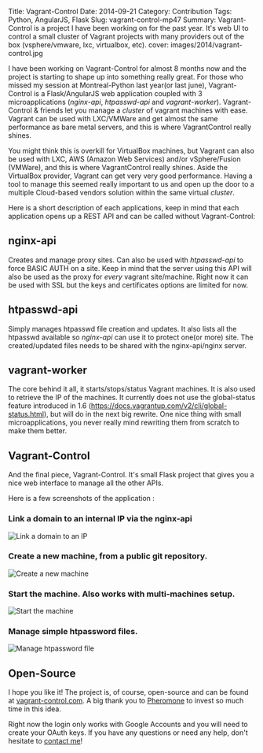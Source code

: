 Title:  Vagrant-Control
Date: 2014-09-21
Category: Contribution
Tags: Python, AngularJS, Flask
Slug: vagrant-control-mp47
Summary: Vagrant-Control is a project I have been working on for the past year. It's web UI to control a small cluster of Vagrant projects with many providers out of the box (vsphere/vmware, lxc, virtualbox, etc).
cover: images/2014/vagrant-control.jpg

I have been working on Vagrant-Control for almost 8 months now and the project is starting to shape up into something really great. For those who missed my session at Montreal-Python last year(or last june), Vagrant-Control is a Flask/AngularJS web application coupled with 3 microapplications (*nginx-api*, *htpasswd-api* and *vagrant-worker*). Vagrant-Control & friends let you manage a _cluster_ of vagrant machines with ease. Vagrant can be used with LXC/VMWare and get almost the same performance as bare metal servers, and this is where VagrantControl really shines. 

You might think this is overkill for VirtualBox machines, but Vagrant can also be used with LXC, AWS (Amazon Web Services) and/or vSphere/Fusion (VMWare), and this is where VagrantControl really shines. Aside the VirtualBox provider, Vagrant can get very very good performance. Having a tool to manage this seemed really important to us and open up the door to a multiple Cloud-based vendors solution within the same virtual _cluster_.

Here is a short description of each applications, keep in mind that each application opens up a REST API and can be called without Vagrant-Control:

## nginx-api

Creates and manage proxy sites. Can also be used with *htpasswd-api* to force BASIC AUTH on a site. Keep in mind that the server using this API will also be used as the proxy for *every* vagrant site/machine. Right now it can be used with SSL but the keys and certificates options are limited for now.

## htpasswd-api

Simply manages htpasswd file creation and updates. It also lists all the htpasswd available so *nginx-api* can use it to protect one(or more) site. The created/updated files needs to be shared with the nginx-api/nginx server.

## vagrant-worker

The core behind it all, it starts/stops/status Vagrant machines. It is also used to retrieve the IP of the machines. It currently does not use the global-status feature introduced in 1.6 (https://docs.vagrantup.com/v2/cli/global-status.html), but will do in the next big rewrite. One nice thing with small microapplications, you never really mind rewriting them from scratch to make them better.

## Vagrant-Control

And the final piece, Vagrant-Control. It's small Flask project that gives you a nice web interface to manage all the other APIs.

Here is a few screenshots of the application :

### Link a domain to an internal IP via the nginx-api

![Link a domain to an IP](/images/2014/vagrant-control/create-domain.png)

### Create a new machine, from a public git repository.

![Create a new machine](/images/2014/vagrant-control/create-machine.png)

### Start the machine. Also works with multi-machines setup.
![Start the machine](/images/2014/vagrant-control/start-lxc.png)

### Manage simple htpassword files.
![Manage htpassword file](/images/2014/vagrant-control/htpassword.png)

## Open-Source

I hope you like it! The project is, of course, open-source and can be found at [vagrant-control.com](http://vagrant-control.com). A big thank you to [Pheromone](http://www.pheromone.ca) to invest so much time in this idea.

Right now the login only works with Google Accounts and you will need to create your OAuth keys. If you have any questions or need any help, don't hesitate to [contact me](https://www.pierre-paul.com/#contact)!
